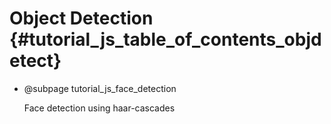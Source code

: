 Object Detection {#tutorial_js_table_of_contents_objdetect}
================

-   @subpage tutorial_js_face_detection

    Face detection
    using haar-cascades
